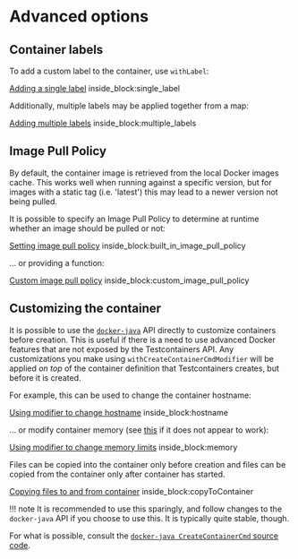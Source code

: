 # Advanced options

## Container labels

To add a custom label to the container, use `withLabel`:

<!--codeinclude-->
[Adding a single label](../examples/junit4/generic/src/test/java/generic/ContainerLabelTest.java) inside_block:single_label
<!--/codeinclude-->

Additionally, multiple labels may be applied together from a map:

<!--codeinclude-->
[Adding multiple labels](../examples/junit4/generic/src/test/java/generic/ContainerLabelTest.java) inside_block:multiple_labels
<!--/codeinclude-->

## Image Pull Policy

By default, the container image is retrieved from the local Docker images cache.
This works well when running against a specific version, but for images with a static tag (i.e. 'latest') this may lead to a newer version not being pulled.

It is possible to specify an Image Pull Policy to determine at runtime whether an image should be pulled or not:

<!--codeinclude-->
[Setting image pull policy](../../core/src/test/java/org/testcontainers/images/ImagePullPolicyTest.java) inside_block:built_in_image_pull_policy
<!--/codeinclude-->

... or providing a function:

<!--codeinclude-->
[Custom image pull policy](../../core/src/test/java/org/testcontainers/images/ImagePullPolicyTest.java) inside_block:custom_image_pull_policy
<!--/codeinclude-->

## Customizing the container

It is possible to use the [`docker-java`](https://github.com/docker-java/docker-java) API directly to customize containers before creation. This is useful if there is a need to use advanced Docker features that are not exposed by the Testcontainers API. Any customizations you make using `withCreateContainerCmdModifier` will be applied _on top_ of the container definition that Testcontainers creates, but before it is created.

For example, this can be used to change the container hostname:

<!--codeinclude-->
[Using modifier to change hostname](../examples/junit4/generic/src/test/java/generic/CmdModifierTest.java) inside_block:hostname
<!--/codeinclude-->

... or modify container memory (see [this](https://fabiokung.com/2014/03/13/memory-inside-linux-containers/) if it does not appear to work):

<!--codeinclude-->
[Using modifier to change memory limits](../examples/junit4/generic/src/test/java/generic/CmdModifierTest.java) inside_block:memory
<!--/codeinclude-->

Files can be copied into the container only before creation and files can be copied from the container only after container has started.

<!--codeinclude-->
[Copying files to and from container](../examples/src/test/java/generic/CopyFilesToAndFromContainersTest.java) inside_block:copyToContainer
<!--/codeinclude-->

!!! note
    It is recommended to use this sparingly, and follow changes to the `docker-java` API if you choose to use this. 
    It is typically quite stable, though.

For what is possible, consult the [`docker-java CreateContainerCmd` source code](https://github.com/docker-java/docker-java/blob/3.2.1/docker-java-api/src/main/java/com/github/dockerjava/api/command/CreateContainerCmd.java).

